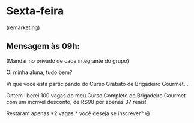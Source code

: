 # Sexta-feira  
(remarketing)

  

## Mensagem às 09h:  
(Mandar no privado de cada integrante do grupo)  
  
Oi minha aluna, tudo bem? 

Vi que você está participando do Curso Gratuito de Brigadeiro Gourmet...

Ontem liberei 100 vagas do meu Curso Completo de Brigadeiro Gourmet com um incrivel desconto, de R$98 por apenas 37 reais! 

Restaram apenas \*2 vagas,\* você deseja se inscrever? 😃
